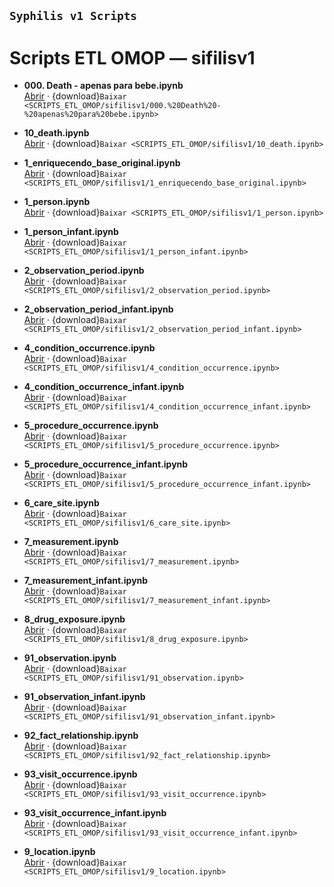 ## `Syphilis v1 Scripts `

# Scripts ETL OMOP — sifilisv1

- **000. Death - apenas para bebe.ipynb**  
  [Abrir](SCRIPTS_ETL_OMOP/ETL_SCRIPTS/sifilisv1/000.%20Death%20-%20apenas%20para%20bebe.ipynb) · {download}`Baixar <SCRIPTS_ETL_OMOP/sifilisv1/000.%20Death%20-%20apenas%20para%20bebe.ipynb>`

- **10_death.ipynb**  
  [Abrir](SCRIPTS_ETL_OMOP/ETL_SCRIPTS/sifilisv1/10_death.ipynb) · {download}`Baixar <SCRIPTS_ETL_OMOP/sifilisv1/10_death.ipynb>`

- **1_enriquecendo_base_original.ipynb**  
  [Abrir](SCRIPTS_ETL_OMOP/ETL_SCRIPTS/sifilisv1/1_enriquecendo_base_original.ipynb) · {download}`Baixar <SCRIPTS_ETL_OMOP/sifilisv1/1_enriquecendo_base_original.ipynb>`

- **1_person.ipynb**  
  [Abrir](SCRIPTS_ETL_OMOP/ETL_SCRIPTS/sifilisv1/1_person.ipynb) · {download}`Baixar <SCRIPTS_ETL_OMOP/sifilisv1/1_person.ipynb>`

- **1_person_infant.ipynb**  
  [Abrir](SCRIPTS_ETL_OMOP/ETL_SCRIPTS/sifilisv1/1_person_infant.ipynb) · {download}`Baixar <SCRIPTS_ETL_OMOP/sifilisv1/1_person_infant.ipynb>`

- **2_observation_period.ipynb**  
  [Abrir](SCRIPTS_ETL_OMOP/ETL_SCRIPTS/sifilisv1/2_observation_period.ipynb) · {download}`Baixar <SCRIPTS_ETL_OMOP/sifilisv1/2_observation_period.ipynb>`

- **2_observation_period_infant.ipynb**  
  [Abrir](SCRIPTS_ETL_OMOP/ETL_SCRIPTS/sifilisv1/2_observation_period_infant.ipynb) · {download}`Baixar <SCRIPTS_ETL_OMOP/sifilisv1/2_observation_period_infant.ipynb>`

- **4_condition_occurrence.ipynb**  
  [Abrir](SCRIPTS_ETL_OMOP/ETL_SCRIPTS/sifilisv1/4_condition_occurrence.ipynb) · {download}`Baixar <SCRIPTS_ETL_OMOP/sifilisv1/4_condition_occurrence.ipynb>`

- **4_condition_occurrence_infant.ipynb**  
  [Abrir](SCRIPTS_ETL_OMOP/ETL_SCRIPTS/sifilisv1/4_condition_occurrence_infant.ipynb) · {download}`Baixar <SCRIPTS_ETL_OMOP/sifilisv1/4_condition_occurrence_infant.ipynb>`

- **5_procedure_occurrence.ipynb**  
  [Abrir](SCRIPTS_ETL_OMOP/ETL_SCRIPTS/sifilisv1/5_procedure_occurrence.ipynb) · {download}`Baixar <SCRIPTS_ETL_OMOP/sifilisv1/5_procedure_occurrence.ipynb>`

- **5_procedure_occurrence_infant.ipynb**  
  [Abrir](SCRIPTS_ETL_OMOP/ETL_SCRIPTS/sifilisv1/5_procedure_occurrence_infant.ipynb) · {download}`Baixar <SCRIPTS_ETL_OMOP/sifilisv1/5_procedure_occurrence_infant.ipynb>`

- **6_care_site.ipynb**  
  [Abrir](SCRIPTS_ETL_OMOP/ETL_SCRIPTS/sifilisv1/6_care_site.ipynb) · {download}`Baixar <SCRIPTS_ETL_OMOP/sifilisv1/6_care_site.ipynb>`

- **7_measurement.ipynb**  
  [Abrir](SCRIPTS_ETL_OMOP/ETL_SCRIPTS/sifilisv1/7_measurement.ipynb) · {download}`Baixar <SCRIPTS_ETL_OMOP/sifilisv1/7_measurement.ipynb>`

- **7_measurement_infant.ipynb**  
  [Abrir](SCRIPTS_ETL_OMOP/ETL_SCRIPTS/sifilisv1/7_measurement_infant.ipynb) · {download}`Baixar <SCRIPTS_ETL_OMOP/sifilisv1/7_measurement_infant.ipynb>`

- **8_drug_exposure.ipynb**  
  [Abrir](SCRIPTS_ETL_OMOP/ETL_SCRIPTS/sifilisv1/8_drug_exposure.ipynb) · {download}`Baixar <SCRIPTS_ETL_OMOP/sifilisv1/8_drug_exposure.ipynb>`

- **91_observation.ipynb**  
  [Abrir](SCRIPTS_ETL_OMOP/ETL_SCRIPTS/sifilisv1/91_observation.ipynb) · {download}`Baixar <SCRIPTS_ETL_OMOP/sifilisv1/91_observation.ipynb>`

- **91_observation_infant.ipynb**  
  [Abrir](SCRIPTS_ETL_OMOP/ETL_SCRIPTS/sifilisv1/91_observation_infant.ipynb) · {download}`Baixar <SCRIPTS_ETL_OMOP/sifilisv1/91_observation_infant.ipynb>`

- **92_fact_relationship.ipynb**  
  [Abrir](SCRIPTS_ETL_OMOP/ETL_SCRIPTS/sifilisv1/92_fact_relationship.ipynb) · {download}`Baixar <SCRIPTS_ETL_OMOP/sifilisv1/92_fact_relationship.ipynb>`

- **93_visit_occurrence.ipynb**  
  [Abrir](SCRIPTS_ETL_OMOP/ETL_SCRIPTS/sifilisv1/93_visit_occurrence.ipynb) · {download}`Baixar <SCRIPTS_ETL_OMOP/sifilisv1/93_visit_occurrence.ipynb>`

- **93_visit_occurrence_infant.ipynb**  
  [Abrir](SCRIPTS_ETL_OMOP/ETL_SCRIPTS/sifilisv1/93_visit_occurrence_infant.ipynb) · {download}`Baixar <SCRIPTS_ETL_OMOP/sifilisv1/93_visit_occurrence_infant.ipynb>`

- **9_location.ipynb**  
  [Abrir](SCRIPTS_ETL_OMOP/ETL_SCRIPTS/sifilisv1/9_location.ipynb) · {download}`Baixar <SCRIPTS_ETL_OMOP/sifilisv1/9_location.ipynb>`
